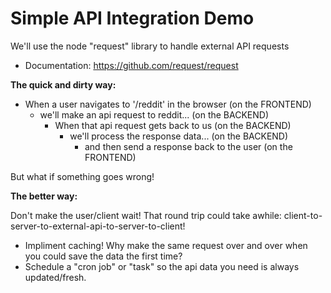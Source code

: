 # Simple API Integration Demo
We'll use the node "request" library to handle external API requests

* Documentation: https://github.com/request/request

**The quick and dirty way:**

- When a user navigates to '/reddit' in the browser (on the FRONTEND)
    - we'll make an api request to reddit...            (on the BACKEND)
        - When that api request gets back to us             (on the BACKEND)
            - we'll process the response data...                (on the BACKEND)
                - and then send a response back to the user         (on the FRONTEND)

But what if something goes wrong!

**The better way:**

Don't make the user/client wait! That round trip could take awhile: client-to-server-to-external-api-to-server-to-client!

- Impliment caching! Why make the same request over and over when you could save the data the first time?
- Schedule a "cron job" or "task" so the api data you need is always updated/fresh.